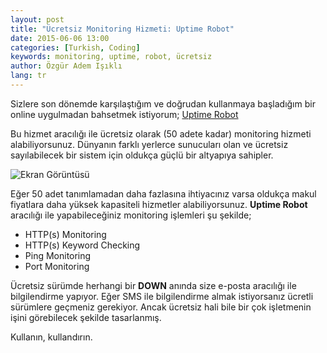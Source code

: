 ```yaml
---
layout: post
title: "Ücretsiz Monitoring Hizmeti: Uptime Robot"
date: 2015-06-06 13:00
categories: [Turkish, Coding]
keywords: monitoring, uptime, robot, ücretsiz
author: Özgür Adem Işıklı
lang: tr
---
```


Sizlere son dönemde karşılaştığım ve doğrudan kullanmaya başladığım bir online uygulmadan bahsetmek istiyorum; [Uptime Robot](https://uptimerobot.com)

Bu hizmet aracılığı ile ücretsiz olarak (50 adete kadar) monitoring hizmeti alabiliyorsunuz. Dünyanın farklı yerlerce sunucuları olan ve ücretsiz sayılabilecek bir sistem için oldukça güçlü bir altyapıya sahipler.

![Ekran Görüntüsü](http://blog.uptimerobot.com/wp-content/uploads/2014/01/uptime-robot-dashboard.jpg)

Eğer 50 adet tanımlamadan daha fazlasına ihtiyacınız varsa oldukça makul fiyatlara daha yüksek kapasiteli hizmetler alabiliyorsunuz. **Uptime Robot** aracılığı ile yapabileceğiniz monitoring işlemleri şu şekilde;

- HTTP(s) Monitoring
- HTTP(s) Keyword Checking
- Ping Monitoring
- Port Monitoring

Ücretsiz sürümde herhangi bir **DOWN** anında size e-posta aracılığı ile bilgilendirme yapıyor. Eğer SMS ile bilgilendirme almak istiyorsanız ücretli sürümlere geçmeniz gerekiyor. Ancak ücretsiz hali bile bir çok işletmenin işini görebilecek şekilde tasarlanmış.

Kullanın, kullandırın.
